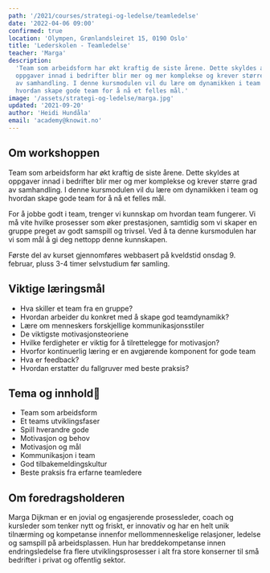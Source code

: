 ```yaml
---
path: '/2021/courses/strategi-og-ledelse/teamledelse'
date: '2022-04-06 09:00'
confirmed: true
location: 'Olympen, Grønlandsleiret 15, 0190 Oslo'
title: 'Lederskolen - Teamledelse'
teacher: 'Marga'
description:
  'Team som arbeidsform har økt kraftig de siste årene. Dette skyldes at
  oppgaver innad i bedrifter blir mer og mer komplekse og krever større grad
  av samhandling. I denne kursmodulen vil du lære om dynamikken i team og
  hvordan skape gode team for å nå et felles mål.'
image: '/assets/strategi-og-ledelse/marga.jpg'
updated: '2021-09-20'
author: 'Heidi Hundåla'
email: 'academy@knowit.no'
---
```


## Om workshoppen

Team som arbeidsform har økt kraftig de siste årene. Dette skyldes at oppgaver
innad i bedrifter blir mer og mer komplekse og krever større grad av
samhandling. I denne kursmodulen vil du lære om dynamikken i team og hvordan
skape gode team for å nå et felles mål.

For å jobbe godt i team, trenger vi kunnskap om hvordan team fungerer. Vi må
vite hvilke prosesser som øker prestasjonen, samtidig som vi skaper en gruppe
preget av godt samspill og trivsel. Ved å ta denne kursmodulen har vi som mål
å gi deg nettopp denne kunnskapen.

Første del av kurset gjennomføres webbasert på kveldstid onsdag 9. februar,
pluss 3-4 timer selvstudium før samling.

## Viktige læringsmål

- Hva skiller et team fra en gruppe?
- Hvordan arbeider du konkret med å skape god teamdynamikk?
- Lære om menneskers forskjellige kommunikasjonsstiler
- De viktigste motivasjonsteoriene
- Hvilke ferdigheter er viktig for å tilrettelegge for motivasjon?
- Hvorfor kontinuerlig læring er en avgjørende komponent for gode team
- Hva er feedback?
- Hvordan erstatter du fallgruver med beste praksis?

## Tema og innhold

- Team som arbeidsform
- Et teams utviklingsfaser
- Spill hverandre gode
- Motivasjon og behov
- Motivasjon og mål
- Kommunikasjon i team
- God tilbakemeldingskultur
- Beste praksis fra erfarne teamledere

## Om foredragsholderen

Marga Dijkman er en jovial og engasjerende prosessleder, coach og kursleder
som tenker nytt og friskt, er innovativ og har en helt unik tilnærming og
kompetanse innenfor mellommenneskelige relasjoner, ledelse og samspill på
arbeidsplassen. Hun har breddekompetanse innen endringsledelse fra flere
utviklingsprosesser i alt fra store konserner til små bedrifter i privat og
offentlig sektor.
